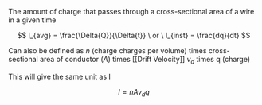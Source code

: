 The amount of charge that passes through a cross-sectional area of a wire in a given time

$$
I_{avg} = \frac{\Delta{Q}}{\Delta{t}} \ or \ I_{inst} = \frac{dq}{dt} 
$$

Can also be defined as $n$ (charge charges per volume) times cross-sectional area of conductor ($A$) times [[Drift Velocity]] $v_d$ times q (charge)

This will give the same unit as I

$$
I = nAv_d q
$$